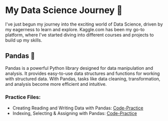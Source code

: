 # My Data Science Journey 🚀

I've just begun my journey into the exciting world of Data Science, driven by my eagerness to learn and explore. Kaggle.com has been my go-to platform, where I've started diving into different courses and projects to build up my skills.

## Pandas 🐼
Pandas is a powerful Python library designed for data manipulation and analysis. It provides easy-to-use data structures and functions for working with structured data. With Pandas, tasks like data cleaning, transformation, and analysis become more efficient and intuitive.

### Practice Files:
- Creating Reading and Writing Data with Pandas: [Code-Practice](Pandas/Creating%2C%20Reading%20and%20Writing.ipynb)
- Indexing, Selecting & Assigning with Pandas: [Code-Practice](Pandas/Creating%2C%20Reading%20and%20Writing.ipynb)
